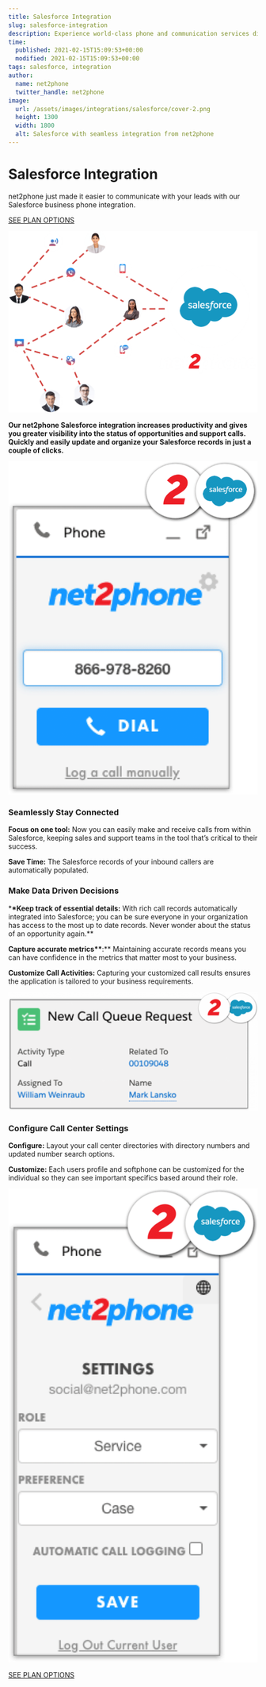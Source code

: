 ```yaml
---
title: Salesforce Integration
slug: salesforce-integration
description: Experience world-class phone and communication services directly inside of Salesforce with seamless integration from net2phone.
time:
  published: 2021-02-15T15:09:53+00:00
  modified: 2021-02-15T15:09:53+00:00
tags: salesforce, integration
author:
  name: net2phone
  twitter_handle: net2phone
image:
  url: /assets/images/integrations/salesforce/cover-2.png
  height: 1300
  width: 1800
  alt: Salesforce with seamless integration from net2phone
---
```


# Salesforce Integration

net2phone just made it easier to communicate with your leads with our Salesforce business phone integration.

[SEE PLAN OPTIONS](https://net2phone.com/speak-to-an-expert/)

![net2phone communicating with salesforce](assets/images/integrations/salesforce/image-1.png)

**Our net2phone Salesforce integration increases productivity and gives you greater visibility into the status of opportunities and support calls. Quickly and easily update and organize your Salesforce records in just a couple of clicks.**

![calling salesforce](assets/images/integrations/salesforce/image-2.png)

### Seamlessly Stay Connected

**Focus on one tool:** Now you can easily make and receive calls from within Salesforce, keeping sales and support teams in the tool that’s critical to their success.

**Save Time:** The Salesforce records of your inbound callers are automatically populated.

### Make Data Driven Decisions

\***\*Keep track of essential details:** With rich call records automatically integrated into Salesforce; you can be sure everyone in your organization has access to the most up to date records. Never wonder about the status of an opportunity again.\*\*

**Capture accurate metrics\*\***:\*\* Maintaining accurate records means you can have confidence in the metrics that matter most to your business.

**Customize Call Activities:** Capturing your customized call results ensures the application is tailored to your business requirements.

![salesforce metrics](assets/images/integrations/salesforce/image-3.png)

### Configure Call Center Settings

**Configure:** Layout your call center directories with directory numbers and updated number search options.

**Customize:** Each users profile and softphone can be customized for the individual so they can see important specifics based around their role.

![configure net2phone settings for salesforce](assets/images/integrations/salesforce/image-4.png)

[SEE PLAN OPTIONS](https://net2phone.com/plans/)
